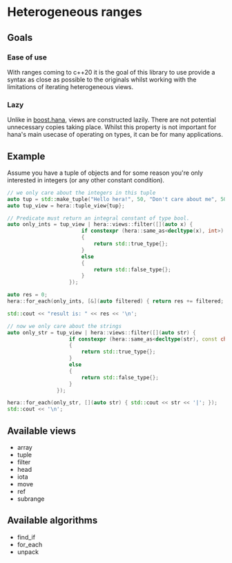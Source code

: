 # Heterogeneous ranges

## Goals

### Ease of use

With ranges coming to c++20 it is the goal of this library to use provide a syntax as close as possible to the originals whilst working with the limitations of iterating heterogeneous views. 

### Lazy

Unlike in [boost.hana](https://github.com/boostorg/hana), views are constructed lazily. There are not potential unnecessary copies taking place. Whilst this property is not important for hana's main usecase of operating on types, it can be for many applications.

## Example

Assume you have a tuple of objects and for some reason you're only interested in integers (or any other constant condition).

```cpp
// we only care about the integers in this tuple
auto tup = std::make_tuple("Hello hera!", 50, "Don't care about me", 50);
auto tup_view = hera::tuple_view{tup};

// Predicate must return an integral constant of type bool.
auto only_ints = tup_view | hera::views::filter([](auto x) {
                        if constexpr (hera::same_as<decltype(x), int>)
                        {
                            return std::true_type{};
                        }
                        else
                        {
                            return std::false_type{};
                        }
                    });

auto res = 0;
hera::for_each(only_ints, [&](auto filtered) { return res += filtered; });

std::cout << "result is: " << res << '\n';

// now we only care about the strings
auto only_str = tup_view | hera::views::filter([](auto str) {
                    if constexpr (hera::same_as<decltype(str), const char*>)
                    {
                        return std::true_type{};
                    }
                    else
                    {
                        return std::false_type{};
                    }
                });

hera::for_each(only_str, [](auto str) { std::cout << str << '|'; });
std::cout << '\n';
```

## Available views

- array
- tuple
- filter
- head
- iota
- move
- ref
- subrange

## Available algorithms

- find_if
- for_each
- unpack